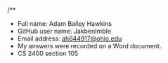 ﻿/**
* Full name: Adam Bailey Hawkins
* GitHub user name: JakbenImble
* Email address: ah644917@ohio.edu
* My answers were recorded on a Word document.
* CS 2400 section 105
